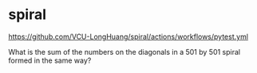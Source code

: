 # spiral

https://github.com/VCU-LongHuang/spiral/actions/workflows/pytest.yml

What is the sum of the numbers on the diagonals in a 501 by 501 spiral formed in the same way?
